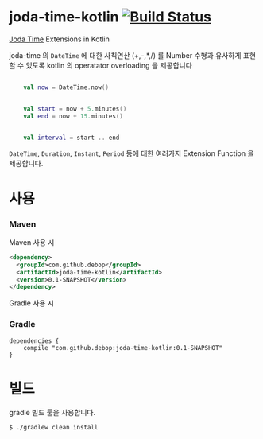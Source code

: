 # joda-time-kotlin [![Build Status](https://travis-ci.org/debop/joda-time-kotlin.png)](https://travis-ci.org/debop/joda-time-kotlin)

[Joda Time](http://joda.org) Extensions in Kotlin

joda-time 의 `DateTime` 에 대한 사칙연산 (+,-,*,/) 를 Number 수형과 유사하게 표현할 수 있도록
kotlin 의 operatator overloading 을 제공합니다

```kotlin

    val now = DateTime.now()


    val start = now + 5.minutes()
    val end = now + 15.minutes()


    val interval = start .. end
```

`DateTime`, `Duration`, `Instant`, `Period` 등에 대한 여러가지 Extension Function 을 제공합니다.

# 사용

### Maven

Maven 사용 시

```xml
<dependency>
  <groupId>com.github.debop</groupId>
  <artifactId>joda-time-kotlin</artifactId>
  <version>0.1-SNAPSHOT</version>
</dependency>
```

Gradle 사용 시
### Gradle
```
dependencies {
    compile "com.github.debop:joda-time-kotlin:0.1-SNAPSHOT"
}
```

# 빌드

gradle 빌드 툴을 사용합니다.

```
$ ./gradlew clean install
```